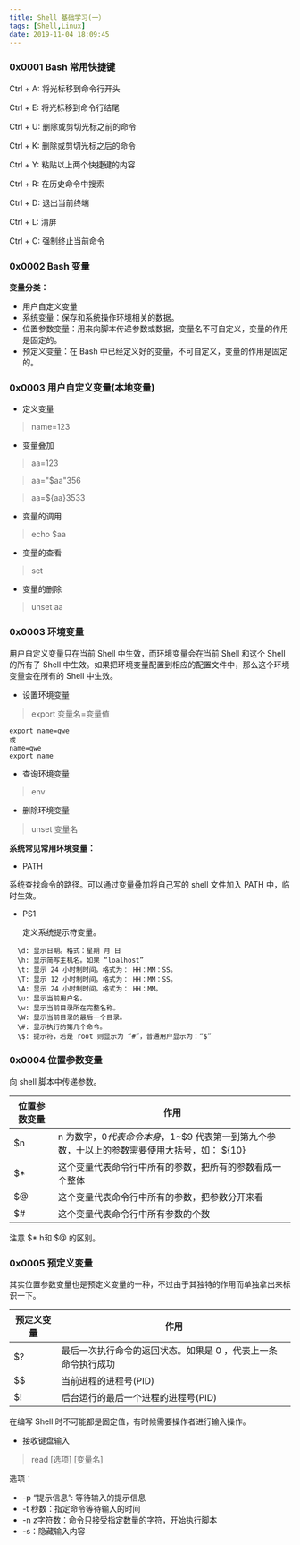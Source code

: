 ```yaml
---
title: Shell 基础学习(一）
tags: [Shell,Linux]
date: 2019-11-04 18:09:45
---
```


### 0x0001 Bash 常用快捷键


Ctrl + A: 将光标移到命令行开头

Ctrl + E: 将光标移到命令行结尾

Ctrl + U: 删除或剪切光标之前的命令

Ctrl + K: 删除或剪切光标之后的命令

Ctrl + Y: 粘贴以上两个快捷键的内容
<!-- more -->
Ctrl + R: 在历史命令中搜索

Ctrl + D: 退出当前终端

Ctrl + L: 清屏

Ctrl + C: 强制终止当前命令


### 0x0002 Bash 变量

**变量分类：**

* 用户自定义变量
* 系统变量：保存和系统操作环境相关的数据。
* 位置参数变量：用来向脚本传递参数或数据，变量名不可自定义，变量的作用是固定的。
* 预定义变量：在 Bash 中已经定义好的变量，不可自定义，变量的作用是固定的。

### 0x0003 用户自定义变量(本地变量)

* 定义变量

> name=123

* 变量叠加

> aa=123

> aa="$aa"356

> aa=${aa}3533

* 变量的调用

> echo $aa

* 变量的查看

> set

* 变量的删除

> unset aa

### 0x0003 环境变量


用户自定义变量只在当前 Shell 中生效，而环境变量会在当前 Shell 和这个 Shell 的所有子 Shell 中生效。如果把环境变量配置到相应的配置文件中，那么这个环境变量会在所有的 Shell 中生效。


* 设置环境变量

> export 变量名=变量值

```
export name=qwe
或
name=qwe
export name
```
* 查询环境变量

> env

* 删除环境变量

> unset 变量名



**系统常见常用环境变量：**


* PATH

系统查找命令的路径。可以通过变量叠加将自己写的 shell 文件加入 PATH 中，临时生效。

* PS1
  
  定义系统提示符变量。
```
  \d: 显示日期。格式：星期 月 日
  \h: 显示简写主机名。如果 “loalhost”
  \t: 显示 24 小时制时间。格式为： HH：MM：SS。
  \T: 显示 12 小时制时间。格式为： HH：MM：SS。
  \A: 显示 24 小时制时间。格式为： HH：MM。
  \u: 显示当前用户名。
  \w: 显示当前目录所在完整名称。
  \W: 显示当前目录的最后一个目录。
  \#: 显示执行的第几个命令。
  \$: 提示符，若是 root 则显示为 “#”，普通用户显示为：“$”
```



### 0x0004  位置参数变量

向 shell 脚本中传递参数。

位置参数变量| 作用
|--|--|
$n| n 为数字，$0 代表命令本身，$1~$9 代表第一到第九个参数，十以上的参数需要使用大括号，如： ${10}
|$*|这个变量代表命令行中所有的参数，把所有的参数看成一个整体
|$@|这个变量代表命令行中所有的参数，把参数分开来看
|$#|这个变量代表命令行中所有参数的个数

注意 $* h和 $@ 的区别。


### 0x0005 预定义变量

其实位置参数变量也是预定义变量的一种，不过由于其独特的作用而单独拿出来标识一下。

预定义变量| 作用
|--|--|
|$?| 最后一次执行命令的返回状态。如果是 0 ，代表上一条命令执行成功
$$|当前进程的进程号(PID)
$!|后台运行的最后一个进程的进程号(PID)



在编写 Shell 时不可能都是固定值，有时候需要操作者进行输入操作。

* 接收键盘输入

> read [选项] [变量名]

选项：
* -p “提示信息”: 等待输入的提示信息
* -t 秒数：指定命令等待输入的时间
* -n z字符数：命令只接受指定数量的字符，开始执行脚本
* -s：隐藏输入内容





